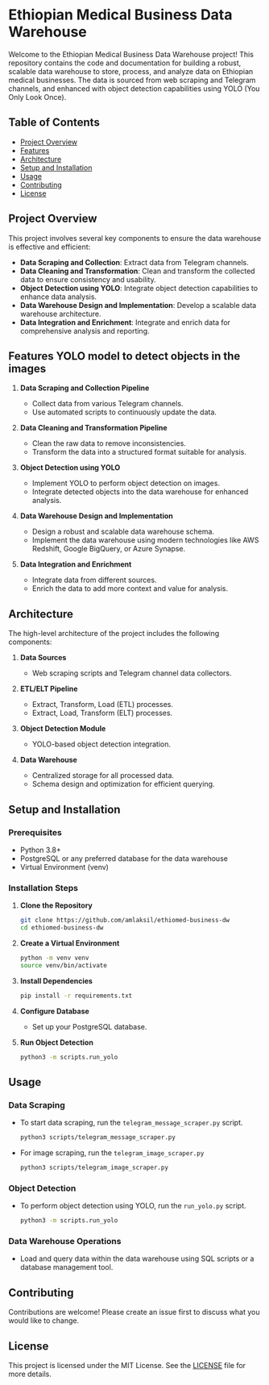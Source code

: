 # Ethiopian Medical Business Data Warehouse

Welcome to the Ethiopian Medical Business Data Warehouse project! This repository contains the code and documentation for building a robust, scalable data warehouse to store, process, and analyze data on Ethiopian medical businesses. The data is sourced from web scraping and Telegram channels, and enhanced with object detection capabilities using YOLO (You Only Look Once).

## Table of Contents
- [Project Overview](#project-overview)
- [Features](#features)
- [Architecture](#architecture)
- [Setup and Installation](#setup-and-installation)
- [Usage](#usage)
- [Contributing](#contributing)
- [License](#license)

## Project Overview

This project involves several key components to ensure the data warehouse is effective and efficient:
- **Data Scraping and Collection**: Extract data from Telegram channels.
- **Data Cleaning and Transformation**: Clean and transform the collected data to ensure consistency and usability.
- **Object Detection using YOLO**: Integrate object detection capabilities to enhance data analysis.
- **Data Warehouse Design and Implementation**: Develop a scalable data warehouse architecture.
- **Data Integration and Enrichment**: Integrate and enrich data for comprehensive analysis and reporting.

## Features YOLO model to detect objects in the images

1. **Data Scraping and Collection Pipeline**
   - Collect data from various Telegram channels.
   - Use automated scripts to continuously update the data.

2. **Data Cleaning and Transformation Pipeline**
   - Clean the raw data to remove inconsistencies.
   - Transform the data into a structured format suitable for analysis.

3. **Object Detection using YOLO**
   - Implement YOLO to perform object detection on images.
   - Integrate detected objects into the data warehouse for enhanced analysis.

4. **Data Warehouse Design and Implementation**
   - Design a robust and scalable data warehouse schema.
   - Implement the data warehouse using modern technologies like AWS Redshift, Google BigQuery, or Azure Synapse.

5. **Data Integration and Enrichment**
   - Integrate data from different sources.
   - Enrich the data to add more context and value for analysis.

## Architecture

The high-level architecture of the project includes the following components:

1. **Data Sources**
   - Web scraping scripts and Telegram channel data collectors.

2. **ETL/ELT Pipeline**
   - Extract, Transform, Load (ETL) processes.
   - Extract, Load, Transform (ELT) processes.

3. **Object Detection Module**
   - YOLO-based object detection integration.

4. **Data Warehouse**
   - Centralized storage for all processed data.
   - Schema design and optimization for efficient querying.

## Setup and Installation

### Prerequisites

- Python 3.8+
- PostgreSQL or any preferred database for the data warehouse
- Virtual Environment (venv)

### Installation Steps

1. **Clone the Repository**
   ```bash
   git clone https://github.com/amlaksil/ethiomed-business-dw
   cd ethiomed-business-dw
   ```

2. **Create a Virtual Environment**
   ```bash
   python -m venv venv
   source venv/bin/activate
   ```

3. **Install Dependencies**
   ```bash
   pip install -r requirements.txt
   ```

4. **Configure Database**
   - Set up your PostgreSQL database.

6. **Run Object Detection**
   ```bash
   python3 -m scripts.run_yolo
   ```

## Usage

### Data Scraping
- To start data scraping, run the `telegram_message_scraper.py` script.
  ```bash
  python3 scripts/telegram_message_scraper.py
  ```
- For image scraping, run the `telegram_image_scraper.py`
	```bash
  python3 scripts/telegram_image_scraper.py
	```
### Object Detection
- To perform object detection using YOLO, run the `run_yolo.py` script.
  ```bash
  python3 -m scripts.run_yolo
  ```

### Data Warehouse Operations
- Load and query data within the data warehouse using SQL scripts or a database management tool.

## Contributing

Contributions are welcome! Please create an issue first to discuss what you would like to change.

## License

This project is licensed under the MIT License. See the [LICENSE](LICENSE) file for more details.
